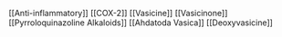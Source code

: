 [[Anti-inflammatory]]
[[COX-2]]
[[Vasicine]]
[[Vasicinone]]
[[Pyrroloquinazoline Alkaloids]]
[[Ahdatoda Vasica]]
[[Deoxyvasicine]]
